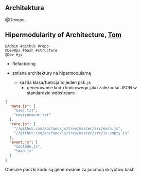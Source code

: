 ## Architektura
@Devops


## Hipermodularity of Architecture, [Tom](https://github.com/orgs/web-stream/people/tom-sapletta-com)
    @Admin #github #repo
    @DevOps #bash #structure
    @Dev #js


+ Refactoring

+ zmiana architektury na hipermodularną
    + każda klasa/funkcja to jeden plik .js
        + generowanie kodu końcowego jako zależność JSON w standardzie webstream:

```json
{
  "meta.js": [
    "user.txt",
    "environment.txt"
  ],
  "core.js": [
    "//github.com/apifunc/js/tree/master/src/each.js",
    "//github.com/apifunc/js/tree/master/src/is-empty.js"
  ],
  "event.js": [
    "include.js",
    "load.js"
  ]
}
```

Obecnie paczki kodu są generowanie za pocmoą skryptów bash

